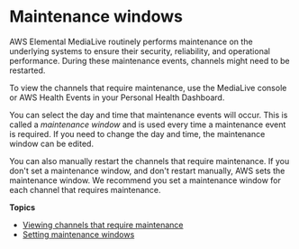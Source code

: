 # Maintenance windows<a name="maintenance"></a>

AWS Elemental MediaLive routinely performs maintenance on the underlying systems to ensure their security, reliability, and operational performance\. During these maintenance events, channels might need to be restarted\.

To view the channels that require maintenance, use the MediaLive console or AWS Health Events in your Personal Health Dashboard\.

You can select the day and time that maintenance events will occur\. This is called a *maintenance window* and is used every time a maintenance event is required\. If you need to change the day and time, the maintenance window can be edited\. 

You can also manually restart the channels that require maintenance\. If you don't set a maintenance window, and don't restart manually, AWS sets the maintenance window\. We recommend you set a maintenance window for each channel that requires maintenance\.

**Topics**
+ [Viewing channels that require maintenance](viewing-maintenance.md)
+ [Setting maintenance windows](setting-maintenance.md)